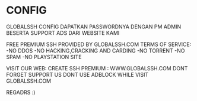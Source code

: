 # CONFIG
GLOBALSSH CONFIG
DAPATKAN PASSWORDNYA DENGAN PM ADMIN BESERTA SUPPORT ADS DARI WEBSITE KAMI


FREE PREMIUM SSH
PROVIDED BY GLOBALSSH.COM
TERMS OF SERVICE:
-NO DDOS
-NO HACKING,CRACKING AND CARDING
-NO TORRENT
-NO SPAM
-NO PLAYSTATION SITE

VISIT OUR WEB:
CREATE SSH PREMIUM : WWW.GLOBALSSH.COM
DONT FORGET SUPPORT US
DONT USE ADBLOCK WHILE VISIT GLOBALSSH.COM

REGADRS :)
